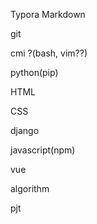 Typora Markdown



git



cmi ?(bash, vim??)



python(pip)



HTML



CSS



django



javascript(npm)



vue



algorithm



pjt